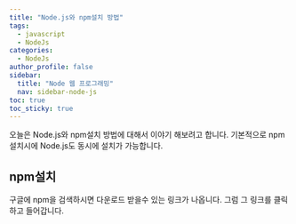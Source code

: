 ```yaml
---
title: "Node.js와 npm설치 방법"
tags:
  - javascript
  - NodeJs
categories:
  - NodeJs
author_profile: false
sidebar:
  title: "Node 웹 프로그래밍"
  nav: sidebar-node-js
toc: true
toc_sticky: true
---
```


오늘은 Node.js와 npm설치 방법에 대해서 이야기 해보려고 합니다.
기본적으로 npm설치시에 Node.js도 동시에 설치가 가능합니다.

## npm설치
구글에 npm을 검색하시면 다운로드 받을수 있는 링크가 나옵니다.
그럼 그 링크를 클릭하고 들어갑니다.
